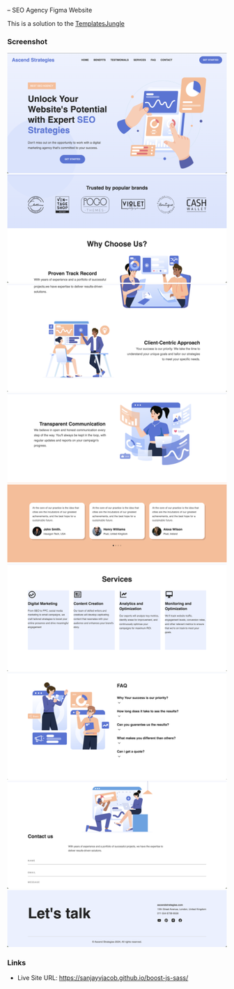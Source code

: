 – SEO Agency Figma Website

This is a solution to the [TemplatesJungle](https://templatesjungle.com/downloads/boost-seo-agency-figma-website-design-template/#google_vignette)

### Screenshot

![](./assets/screenshots/screenshot1.png)
![](./assets/screenshots/screenshot2.png)
![](./assets/screenshots/screenshot3.png)
![](./assets/screenshots/screenshot4.png)
![](./assets/screenshots/screenshot5.png)
![](./assets/screenshots/screenshot6.png)
![](./assets/screenshots/screenshot7.png)
![](./assets/screenshots/screenshot8.png)
![](./assets/screenshots/screenshot9.png)

### Links

- Live Site URL: https://sanjayvjacob.github.io/boost-js-sass/
